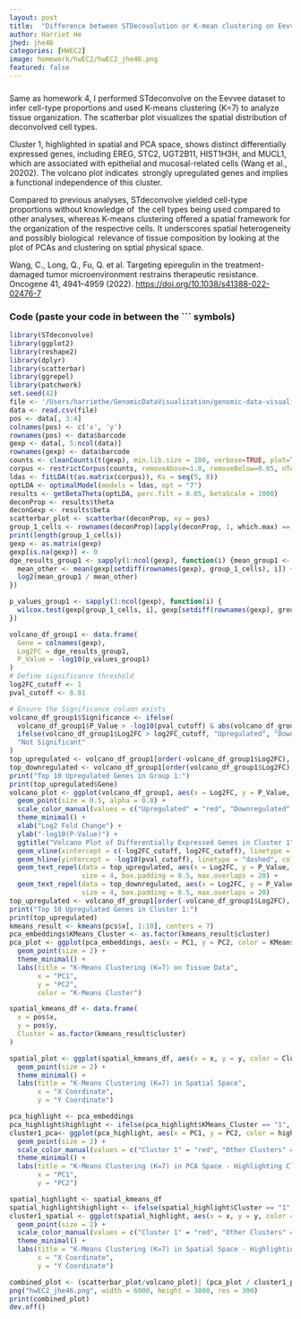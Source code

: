 ```yaml
---
layout: post
title:  "Difference between STDecovolution or K-mean clustering on Eevvee Dataset"
author: Harriet He
jhed: jhe46
categories: [HWEC2]
image: homework/hwEC2/hwEC2_jhe46.png
featured: false
---
```


### 
Same as homework 4, I performed STdeconvolve on the Eevvee dataset to infer cell-type proportions and used K-means clustering (K=7) to analyze tissue organization. The scatterbar plot visualizes the spatial distribution of deconvolved cell types.

Cluster 1, highlighted in spatial and PCA space, shows distinct differentially expressed genes, including EREG, STC2, UGT2B11, HIST1H3H, and MUCL1, which are associated with epithelial and mucosal-related cells (Wang et al., 20202). The volcano plot indicates strongly upregulated genes and implies a functional independence of this cluster.

Compared to previous analyses, STdeconvolve yielded cell-type proportions without knowledge of the cell types being used compared to other analyses, whereas K-means clustering offered a spatial framework for the organization of the respective cells. It underscores spatial heterogeneity and possibly biological relevance of tissue composition by looking at the plot of PCAs and clustering on sptial physical space. 

Wang, C., Long, Q., Fu, Q. et al. Targeting epiregulin in the treatment-damaged tumor microenvironment restrains therapeutic resistance. Oncogene 41, 4941–4959 (2022). https://doi.org/10.1038/s41388-022-02476-7



### Code (paste your code in between the ``` symbols)

```r
library(STdeconvolve)
library(ggplot2)
library(reshape2)
library(dplyr)
library(scatterbar)  
library(ggrepel)
library(patchwork)
set.seed(42) 
file <- '/Users/harriethe/GenomicDataVisualization/genomic-data-visualization-2025/data/eevee.csv.gz'
data <- read.csv(file)
pos <- data[, 3:4]
colnames(pos) <- c('x', 'y')
rownames(pos) <- data$barcode
gexp <- data[, 5:ncol(data)]
rownames(gexp) <- data$barcode
counts <- cleanCounts(t(gexp), min.lib.size = 100, verbose=TRUE, plot=TRUE)
corpus <- restrictCorpus(counts, removeAbove=1.0, removeBelow=0.05, nTopOD=1000)
ldas <- fitLDA(t(as.matrix(corpus)), Ks = seq(5, 8))
optLDA <- optimalModel(models = ldas, opt = "7")
results <- getBetaTheta(optLDA, perc.filt = 0.05, betaScale = 1000)
deconProp <- results$theta 
deconGexp <- results$beta 
scatterbar_plot <- scatterbar(deconProp, xy = pos)
group_1_cells <- rownames(deconProp)[apply(deconProp, 1, which.max) == 1]
print(length(group_1_cells)) 
gexp <- as.matrix(gexp)
gexp[is.na(gexp)] <- 0 
dge_results_group1 <- sapply(1:ncol(gexp), function(i) {mean_group1 <- mean(gexp[group_1_cells, i]) + 1e-6  
  mean_other <- mean(gexp[setdiff(rownames(gexp), group_1_cells), i]) + 1e-6
  log2(mean_group1 / mean_other)
})

p_values_group1 <- sapply(1:ncol(gexp), function(i) {
  wilcox.test(gexp[group_1_cells, i], gexp[setdiff(rownames(gexp), group_1_cells), i], alternative = 'two.sided')$p.value
})

volcano_df_group1 <- data.frame(
  Gene = colnames(gexp), 
  Log2FC = dge_results_group1, 
  P_Value = -log10(p_values_group1)
)
# Define significance threshold
log2FC_cutoff <- 1 
pval_cutoff <- 0.01 

# Ensure the Significance column exists
volcano_df_group1$Significance <- ifelse(
  volcano_df_group1$P_Value > -log10(pval_cutoff) & abs(volcano_df_group1$Log2FC) > log2FC_cutoff,
  ifelse(volcano_df_group1$Log2FC > log2FC_cutoff, "Upregulated", "Downregulated"), 
  "Not Significant"
)
top_upregulated <- volcano_df_group1[order(-volcano_df_group1$Log2FC), ][1:10, ]
top_downregulated <- volcano_df_group1[order(volcano_df_group1$Log2FC), ][1:10, ]
print("Top 10 Upregulated Genes in Group 1:")
print(top_upregulated$Gene)
volcano_plot <- ggplot(volcano_df_group1, aes(x = Log2FC, y = P_Value, color = Significance)) +
  geom_point(size = 0.5, alpha = 0.8) + 
  scale_color_manual(values = c("Upregulated" = "red", "Downregulated" = "blue", "Not Significant" = "gray")) +
  theme_minimal() +
  xlab("Log2 Fold Change") + 
  ylab("-log10(P-Value)") +
  ggtitle("Volcano Plot of Differentially Expressed Genes in Cluster 1") +
  geom_vline(xintercept = c(-log2FC_cutoff, log2FC_cutoff), linetype = "dashed", color = "red") + 
  geom_hline(yintercept = -log10(pval_cutoff), linetype = "dashed", color = "blue") +
  geom_text_repel(data = top_upregulated, aes(x = Log2FC, y = P_Value, label = Gene), 
                  size = 4, box.padding = 0.5, max.overlaps = 20) +
  geom_text_repel(data = top_downregulated, aes(x = Log2FC, y = P_Value, label = Gene), 
                  size = 4, box.padding = 0.5, max.overlaps = 20)
top_upregulated <- volcano_df_group1[order(-volcano_df_group1$Log2FC), ][1:10, ]
print("Top 10 Upregulated Genes in Cluster 1:")
print(top_upregulated)
kmeans_result <- kmeans(pcs$x[, 1:10], centers = 7)
pca_embeddings$KMeans_Cluster <- as.factor(kmeans_result$cluster)
pca_plot <- ggplot(pca_embeddings, aes(x = PC1, y = PC2, color = KMeans_Cluster)) +
  geom_point(size = 2) +
  theme_minimal() +
  labs(title = "K-Means Clustering (K=7) on Tissue Data",
       x = "PC1",
       y = "PC2",
       color = "K-Means Cluster")

spatial_kmeans_df <- data.frame(
  x = pos$x, 
  y = pos$y, 
  Cluster = as.factor(kmeans_result$cluster)
)

spatial_plot <- ggplot(spatial_kmeans_df, aes(x = x, y = y, color = Cluster)) +
  geom_point(size = 2) +
  theme_minimal() +
  labs(title = "K-Means Clustering (K=7) in Spatial Space", 
       x = "X Coordinate", 
       y = "Y Coordinate")

pca_highlight <- pca_embeddings
pca_highlight$highlight <- ifelse(pca_highlight$KMeans_Cluster == "1", "Cluster 1", "Other Clusters")
cluster1_pca<- ggplot(pca_highlight, aes(x = PC1, y = PC2, color = highlight)) +
  geom_point(size = 2) +
  scale_color_manual(values = c("Cluster 1" = "red", "Other Clusters" = "gray")) +
  theme_minimal() +
  labs(title = "K-Means Clustering (K=7) in PCA Space - Highlighting Cluster 1",
       x = "PC1",
       y = "PC2")

spatial_highlight <- spatial_kmeans_df
spatial_highlight$highlight <- ifelse(spatial_highlight$Cluster == "1", "Cluster 1", "Other Clusters")
cluster1_spatial <- ggplot(spatial_highlight, aes(x = x, y = y, color = highlight)) +
  geom_point(size = 2) +
  scale_color_manual(values = c("Cluster 1" = "red", "Other Clusters" = "gray")) +
  theme_minimal() +
  labs(title = "K-Means Clustering (K=7) in Spatial Space - Highlighting Cluster 1", 
       x = "X Coordinate", 
       y = "Y Coordinate")

combined_plot <- (scatterbar_plot/volcano_plot)| (pca_plot / cluster1_pca) | (spatial_plot/cluster1_spatial)
png("hwEC2_jhe46.png", width = 6000, height = 3000, res = 300)
print(combined_plot)
dev.off()
```
